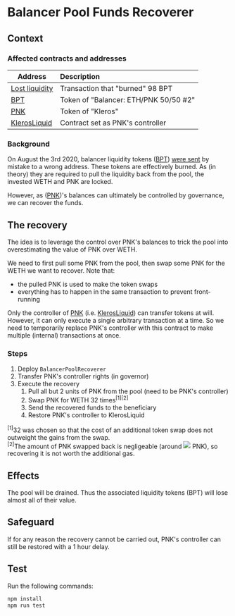 # Balancer Pool Funds Recoverer

## Context

### Affected contracts and addresses

|                                                    Address                                                     | Description                           |
| -------------------------------------------------------------------------------------------------------------- |:------------------------------------- |
| [Lost liquidity](https://etherscan.io/tx/0xbb26dbc1a8da0a136d95276bf6193244ca07075db8fbb8a9d56cfdd90571af90)   | Transaction that "burned" 98 BPT      |
| [BPT](https://etherscan.io/token/0xc81d50c17754b379f1088574cf723be4fb00307d)                                   | Token of "Balancer: ETH/PNK 50/50 #2" |
| [PNK](https://etherscan.io/token/0x93ed3fbe21207ec2e8f2d3c3de6e058cb73bc04d)                                   | Token of "Kleros"                     |
| [KlerosLiquid](https://etherscan.io/address/0x988b3a538b618c7a603e1c11ab82cd16dbe28069)                        | Contract set as PNK's controller      |

### Background

On August the 3rd 2020, balancer liquidity tokens ([BPT](https://etherscan.io/token/0xc81d50c17754b379f1088574cf723be4fb00307d)) [were sent](https://etherscan.io/tx/0xbb26dbc1a8da0a136d95276bf6193244ca07075db8fbb8a9d56cfdd90571af90) by mistake to a wrong address.
These tokens are effectively burned. As (in theory) they are required to pull the liquidity back from the pool, the invested WETH and PNK are locked.

However, as ([PNK](https://etherscan.io/token/0x93ed3fbe21207ec2e8f2d3c3de6e058cb73bc04d))'s balances can ultimately be controlled by governance, we can recover the funds.

## The recovery

The idea is to leverage the control over PNK's balances to trick the pool into overestimating the value of PNK over WETH.

We need to first pull some PNK from the pool, then swap some PNK for the WETH we want to recover. Note that:
- the pulled PNK is used to make the token swaps
- everything has to happen in the same transaction to prevent front-running

Only the controller of [PNK](https://etherscan.io/token/0x93ed3fbe21207ec2e8f2d3c3de6e058cb73bc04d) (i.e. [KlerosLiquid](https://etherscan.io/address/0x988b3a538b618c7a603e1c11ab82cd16dbe28069)) can transfer tokens at will. However, it can only execute a single arbitrary transaction at a time. So we need to temporarily replace PNK's controller with this contract to make multiple (internal) transactions at once.

### Steps

1. Deploy `BalancerPoolRecoverer`
1. Transfer PNK's controller rights (in governor)
1. Execute the recovery
    1. Pull all but 2 units of PNK from the pool (need to be PNK's controller)
    1. Swap PNK for WETH 32 times<sup>[1]</sup><sup>[2]</sup>
    1. Send the recovered funds to the beneficiary
    1. Restore PNK's controller to KlerosLiquid

<sup>[1]</sup>32 was chosen so that the cost of an additional token swap does not outweight the gains from the swap.<br/>
<sup>[2]</sup>The amount of PNK swapped back is negligeable (around <img src="https://latex.codecogs.com/svg.latex?{10}^{-12}"/> PNK), so recovering it is not worth the additional gas.

## Effects

The pool will be drained. Thus the associated liquidity tokens (BPT) will lose almost all of their value.

## Safeguard

If for any reason the recovery cannot be carried out, PNK's controller can still be restored with a 1 hour delay.

## Test

Run the following commands:

```sh
npm install
npm run test
```
